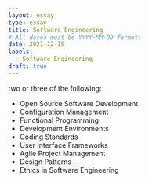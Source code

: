 ```yaml
---
layout: essay
type: essay
title: Software Engineering
# All dates must be YYYY-MM-DD format!
date: 2021-12-15
labels:
  - Software Engineering
draft: true
---
```


two or three of the following:
- Open Source Software Development
- Configuration Management
- Functional Programming
- Development Environments
- Coding Standards
- User Interface Frameworks
- Agile Project Management
- Design Patterns
- Ethics in Software Engineering